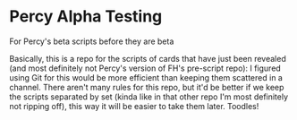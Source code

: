 # Percy Alpha Testing
For Percy's beta scripts before they are beta

Basically, this is a repo for the scripts of cards that have just been revealed (and most definitely not Percy's version of FH's pre-script repo): I figured using Git for this would be more efficient than keeping them scattered in a channel. There aren't many rules for this repo, but it'd be better if we keep the scripts separated by set (kinda like in that other repo I'm most definitely not ripping off), this way it will be easier to take them later. Toodles!
